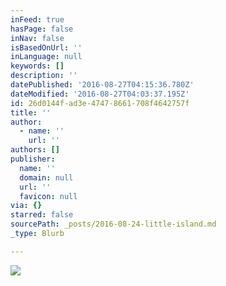 ```yaml
---
inFeed: true
hasPage: false
inNav: false
isBasedOnUrl: ''
inLanguage: null
keywords: []
description: ''
datePublished: '2016-08-27T04:15:36.780Z'
dateModified: '2016-08-27T04:03:37.195Z'
id: 26d0144f-ad3e-4747-8661-708f4642757f
title: ''
author:
  - name: ''
    url: ''
authors: []
publisher:
  name: ''
  domain: null
  url: ''
  favicon: null
via: {}
starred: false
sourcePath: _posts/2016-08-24-little-island.md
_type: Blurb

---
```

![](https://the-grid-user-content.s3-us-west-2.amazonaws.com/2874aa07-a66d-4856-8dc3-d59c56d8e262.jpg)